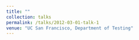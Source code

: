 ```yaml
---
title: ""
collection: talks
permalink: /talks/2012-03-01-talk-1
venue: "UC San Francisco, Department of Testing"
---
```


